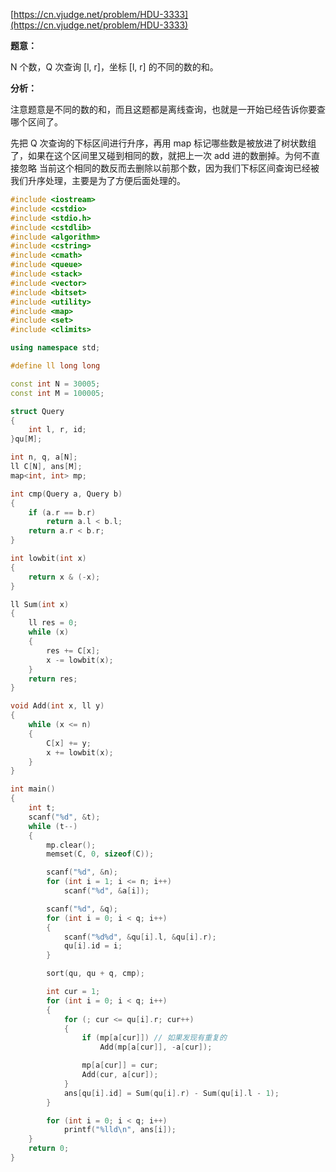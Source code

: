 [https://cn.vjudge.net/problem/HDU-3333](https://cn.vjudge.net/problem/HDU-3333)

**题意：**

N 个数，Q 次查询 [l, r]，坐标 [l, r] 的不同的数的和。

**分析：**

注意题意是不同的数的和，而且这题都是离线查询，也就是一开始已经告诉你要查哪个区间了。

先把 Q 次查询的下标区间进行升序，再用 map 标记哪些数是被放进了树状数组了，如果在这个区间里又碰到相同的数，就把上一次 add 进的数删掉。为何不直接忽略
当前这个相同的数反而去删除以前那个数，因为我们下标区间查询已经被我们升序处理，主要是为了方便后面处理的。

```c++
#include <iostream>
#include <cstdio>
#include <stdio.h>
#include <cstdlib>
#include <algorithm>
#include <cstring>
#include <cmath>
#include <queue>
#include <stack>
#include <vector>
#include <bitset>
#include <utility>
#include <map>
#include <set>
#include <climits>

using namespace std;

#define ll long long

const int N = 30005;
const int M = 100005;

struct Query
{
	int l, r, id;
}qu[M];

int n, q, a[N];
ll C[N], ans[M];
map<int, int> mp;

int cmp(Query a, Query b)
{
	if (a.r == b.r)
		return a.l < b.l;
	return a.r < b.r;
}

int lowbit(int x)
{
	return x & (-x);
}

ll Sum(int x)
{
	ll res = 0;
	while (x)
	{
		res += C[x];
		x -= lowbit(x);
	}
	return res;
}

void Add(int x, ll y)
{
	while (x <= n)
	{
		C[x] += y;
		x += lowbit(x);
	}
}

int main()
{
	int t;
	scanf("%d", &t);
	while (t--)
	{
		mp.clear();
		memset(C, 0, sizeof(C));

		scanf("%d", &n);
		for (int i = 1; i <= n; i++)
			scanf("%d", &a[i]);

		scanf("%d", &q);
		for (int i = 0; i < q; i++)
		{
			scanf("%d%d", &qu[i].l, &qu[i].r);
			qu[i].id = i;
		}

		sort(qu, qu + q, cmp);

		int cur = 1;
		for (int i = 0; i < q; i++)
		{
			for (; cur <= qu[i].r; cur++)
			{
				if (mp[a[cur]]) // 如果发现有重复的
					Add(mp[a[cur]], -a[cur]);

				mp[a[cur]] = cur;
				Add(cur, a[cur]);
			}
			ans[qu[i].id] = Sum(qu[i].r) - Sum(qu[i].l - 1);
		}

		for (int i = 0; i < q; i++)
			printf("%lld\n", ans[i]);
	}
	return 0;
}
```
